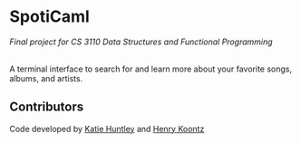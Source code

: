 # SpotiCaml
*_Final project for CS 3110 Data Structures and Functional Programming_*
</br>
</br>

A terminal interface to search for and learn more about your favorite songs, albums, and artists.

## Contributors
Code developed by [Katie Huntley](https://www.linkedin.com/in/katieahuntley/) and [Henry Koontz](https://www.linkedin.com/in/henry-koontz-64aa1522a/)

